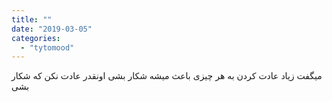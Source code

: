 ```yaml
---
title: ""
date: "2019-03-05"
categories: 
  - "tytomood"
---
```


میگفت زیاد عادت کردن به هر چیزی باعث میشه شکار بشی اونقدر عادت نکن که شکار بشی

